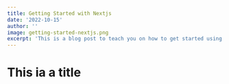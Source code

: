 ```yaml
---
title: Getting Started with Nextjs
date: '2022-10-15'
author: ''
image: getting-started-nextjs.png
excerpt: 'This is a blog post to teach you on how to get started using the Nextjs framework.'
---
```


# This ia a title

